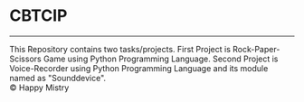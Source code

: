 <h1>CBTCIP</h1>
<hr>
This Repository contains two tasks/projects.
First Project is Rock-Paper-Scissors Game using Python Programming Language.
Second Project is Voice-Recorder using Python Programming Language and its module named as "Sounddevice". 
<footer>&copy; Happy Mistry</footer>
